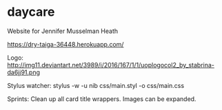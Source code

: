 # daycare
Website for Jennifer Musselman Heath

https://dry-taiga-36448.herokuapp.com/

Logo: http://img11.deviantart.net/3989/i/2016/167/1/1/uoplogocol2_by_stabrina-da6jj91.png

Stylus watcher: stylus -w -u nib css/main.styl -o css/main.css

Sprints:
Clean up all card title wrappers.
Images can be expanded.